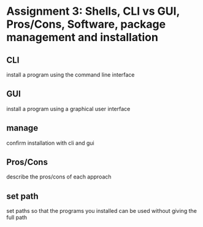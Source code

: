 # Assignment 3: Shells, CLI vs GUI, Pros/Cons, Software, package management and installation

## CLI
install a program using the command line interface
## GUI
install a program using a graphical user interface

## manage
confirm installation with cli and gui

## Pros/Cons
describe the pros/cons of each approach


## set path
set paths so that the programs you installed can be used without giving the full path
